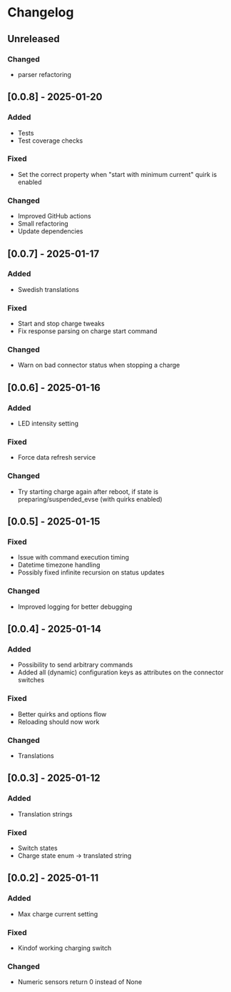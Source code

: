 # Changelog

## Unreleased

### Changed

- parser refactoring

## [0.0.8] - 2025-01-20

### Added

- Tests
- Test coverage checks

### Fixed

- Set the correct property when "start with minimum current" quirk is enabled

### Changed

- Improved GitHub actions
- Small refactoring
- Update dependencies

## [0.0.7] - 2025-01-17

### Added

- Swedish translations

### Fixed

- Start and stop charge tweaks
- Fix response parsing on charge start command

### Changed

- Warn on bad connector status when stopping a charge

## [0.0.6] - 2025-01-16

### Added

- LED intensity setting

### Fixed

- Force data refresh service

### Changed

- Try starting charge again after reboot, if state is preparing/suspended_evse (with quirks enabled)

## [0.0.5] - 2025-01-15

### Fixed

- Issue with command execution timing
- Datetime timezone handling
- Possibly fixed infinite recursion on status updates

### Changed

- Improved logging for better debugging

## [0.0.4] - 2025-01-14

### Added

- Possibility to send arbitrary commands
- Added all (dynamic) configuration keys as attributes on the connector switches

### Fixed

- Better quirks and options flow
- Reloading should now work

### Changed

- Translations

## [0.0.3] - 2025-01-12

### Added

- Translation strings

### Fixed

- Switch states
- Charge state enum -> translated string

## [0.0.2] - 2025-01-11

### Added

- Max charge current setting

### Fixed

- Kindof working charging switch

### Changed

- Numeric sensors return 0 instead of None
